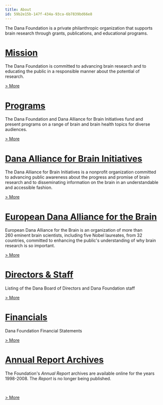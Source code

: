 ```yaml
---
title: About 
id: 59b2e15b-147f-434a-93ca-6b7839bd66e8
---
```

<div id="interior_body_a" class="clearfix"> <p id="opening_paragraph"> The Dana Foundation is a private philanthropic organization that supports brain research through grants, publications, and educational programs. </p> <div class="group"> <div class="bucket"><h1><a href="/About/Mission/">Mission</a></h1><p></p><p>The Dana Foundation is committed to advancing brain research and to educating the public in a responsible manner about the potential of research.</p><p></p><p class="endlinks"> <a href="/About/Mission/">&gt; More</a></p></div><div class="bucket"><h1><a href="/About/Programs/">Programs</a></h1><p>The Dana Foundation and Dana Alliance for Brain Initiatives fund and present programs on a range of brain and brain health topics for diverse audiences.</p><p class="endlinks"> <a href="/About/Programs/">&gt; More</a></p></div><div class="bucket"><h1><a href="/About/DABI/">Dana Alliance for Brain Initiatives</a></h1><p>The Dana Alliance for Brain Initiatives is a nonprofit organization committed to advancing public awareness about the progress and promise of brain research and to disseminating information on the brain in an understandable and accessible fashion.</p><p class="endlinks"> <a href="/About/DABI/">&gt; More</a></p></div><div class="bucket"><h1><a href="/About/EDAB/">European Dana Alliance for the Brain</a></h1><p>European Dana Alliance for the Brain is an organization of&nbsp;more than 260&nbsp;eminent brain scientists, including five Nobel laureates, from 32 countries, committed to enhancing the public's understanding of why brain research is so important.</p><p class="endlinks"> <a href="/About/EDAB/">&gt; More</a></p></div><div class="bucket"><h1><a href="/About/Directors-Staff/">Directors &amp; Staff</a></h1><p></p><p>Listing of the Dana Board of Directors and Dana Foundation staff</p><p></p><p class="endlinks"> <a href="/About/Directors-Staff/">&gt; More</a></p></div><div class="bucket"><h1><a href="/About/Financials/">Financials</a></h1><p>Dana Foundation Financial Statements</p><p class="endlinks"> <a href="/About/Financials/">&gt; More</a></p></div><div class="bucket"><h1><a href="/About/Annual_Report_Archives/">Annual Report Archives</a></h1><p></p><p>The Foundation's <em>Annual Report</em> archives are available online for the years 1998-2008. The <em>Report</em> is no longer being published.</p> <p>&nbsp;</p><p></p><p class="endlinks"> <a href="/About/Annual_Report_Archives/">&gt; More</a></p></div> </div> <div class="related"> </div> </div>